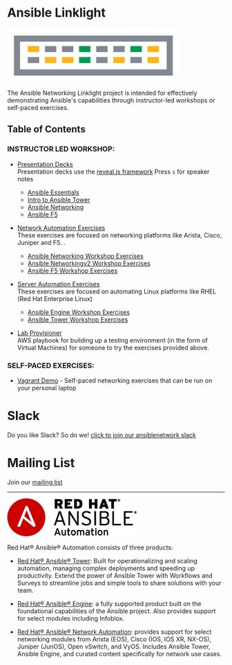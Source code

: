 # Ansible Linklight

![linklight](images/linklight.png)

The Ansible Networking Linklight project is intended for effectively demonstrating Ansible's capabilities through instructor-led workshops or self-paced exercises.  

## Table of Contents

### INSTRUCTOR LED WORKSHOP:

  * [Presentation Decks](decks)  
    Presentation decks use the [reveal.js framework](http://lab.hakim.se/reveal-js/)
    Press `s` for speaker notes

     - [Ansible Essentials](https://network-automation.github.io/linklight/decks/ansible-essentials.html)
     - [Intro to Ansible Tower](https://network-automation.github.io/linklight/decks/intro-to-ansible-tower.html)
     - [Ansible Networking](https://network-automation.github.io/linklight/decks/ansible-networking.html#)
     - [Ansible F5](https://network-automation.github.io/linklight/decks/ansible_f5.pdf)

  * [Network Automation Exercises](exercises)  
    These exercises are focused on networking platforms like Arista, Cisco, Juniper and F5.
.

     - [Ansible Networking Workshop Exercises](exercises/networking/README.md)
     - [Ansible Networkingv2 Workshop Exercises](exercises/networking_v2/README.md)
     - [Ansible F5 Workshop Exercises](exercises/ansible_f5/README.md)

  * [Server Automation Exercises](exercises)  
    These exercises are focused on automating Linux platforms like RHEL (Red Hat Enterprise Linux)

     - [Ansible Engine Workshop Exercises](exercises/ansible_engine/README.md)
     - [Ansible Tower Workshop Exercises](exercises/ansible_tower/README.md)

  * [Lab Provisioner](provisioner)  
    AWS playbook for building up a testing environment (in the form of Virtual Machines) for someone to try the exercises provided above.

### SELF-PACED EXERCISES:

  * [Vagrant Demo](vagrant-demo) - Self-paced networking exercises that can be run on your personal laptop

# Slack
Do you like Slack?  So do we! [click to join our ansiblenetwork slack](https://join.slack.com/t/ansiblenetwork/shared_invite/enQtMzEyMTcxMTE5NjM3LWIyMmQ4YzNhYTA4MjA2OTRhZDQzMTZkNWZlN2E3NzhhMWQ5ZTdmNmViNjk2M2JkYzJjODhjMjVjMGUxZjc2MWE)

# Mailing List
Join our [mailing list](https://www.redhat.com/mailman/listinfo/linklight)

---
![Red Hat Ansible Automation](images/rh-ansible-automation.png)

Red Hat® Ansible® Automation consists of  three products:

- [Red Hat® Ansible® Tower](https://www.ansible.com/tower): Built for operationalizing and scaling automation, managing complex deployments and speeding up productivity. Extend the power of Ansible Tower with Workflows and Surveys to streamline jobs and simple tools to share solutions with your team.

- [Red Hat® Ansible® Engine](https://www.ansible.com/ansible-engine): a fully supported product built on the foundational capabilities of the Ansible project. Also provides support for select modules including Infoblox.

- [Red Hat® Ansible® Network Automation](https://www.ansible.com/networking): provides support for select networking modules from Arista (EOS), Cisco (IOS, IOS XR, NX-OS), Juniper (JunOS), Open vSwitch, and VyOS. Includes Ansible Tower, Ansible Engine, and curated content specifically for network use cases.
